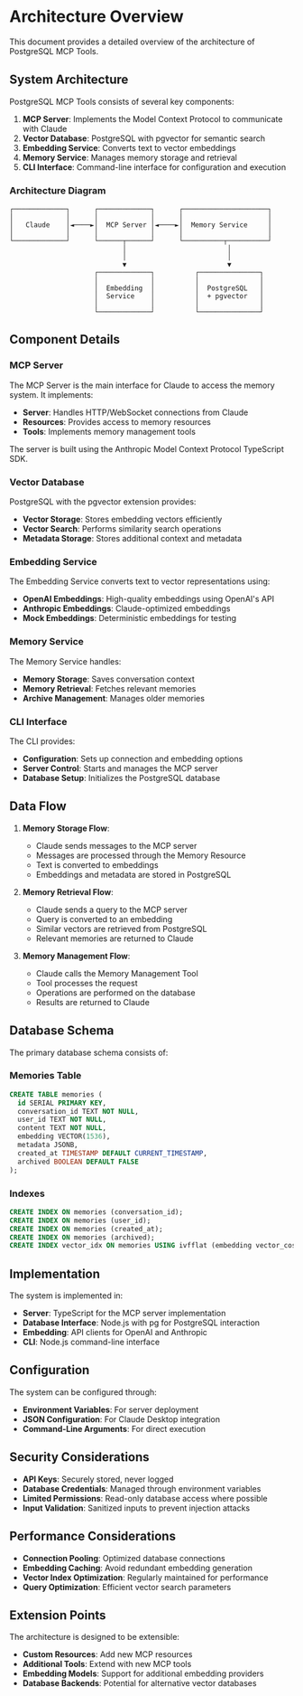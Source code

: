 # Architecture Overview

This document provides a detailed overview of the architecture of PostgreSQL MCP Tools.

## System Architecture

PostgreSQL MCP Tools consists of several key components:

1. **MCP Server**: Implements the Model Context Protocol to communicate with Claude
2. **Vector Database**: PostgreSQL with pgvector for semantic search
3. **Embedding Service**: Converts text to vector embeddings
4. **Memory Service**: Manages memory storage and retrieval
5. **CLI Interface**: Command-line interface for configuration and execution

### Architecture Diagram

```
┌─────────────┐      ┌─────────────┐      ┌─────────────────────┐
│             │      │             │      │                     │
│   Claude    │◄────►│  MCP Server │◄────►│  Memory Service     │
│             │      │             │      │                     │
└─────────────┘      └──────┬──────┘      └──────────┬──────────┘
                            │                         │
                            │                         │
                            ▼                         ▼
                     ┌─────────────┐          ┌───────────────┐
                     │             │          │               │
                     │  Embedding  │          │  PostgreSQL   │
                     │  Service    │          │  + pgvector   │
                     │             │          │               │
                     └─────────────┘          └───────────────┘
```

## Component Details

### MCP Server

The MCP Server is the main interface for Claude to access the memory system. It implements:

- **Server**: Handles HTTP/WebSocket connections from Claude
- **Resources**: Provides access to memory resources
- **Tools**: Implements memory management tools

The server is built using the Anthropic Model Context Protocol TypeScript SDK.

### Vector Database

PostgreSQL with the pgvector extension provides:

- **Vector Storage**: Stores embedding vectors efficiently
- **Vector Search**: Performs similarity search operations
- **Metadata Storage**: Stores additional context and metadata

### Embedding Service

The Embedding Service converts text to vector representations using:

- **OpenAI Embeddings**: High-quality embeddings using OpenAI's API
- **Anthropic Embeddings**: Claude-optimized embeddings
- **Mock Embeddings**: Deterministic embeddings for testing

### Memory Service

The Memory Service handles:

- **Memory Storage**: Saves conversation context
- **Memory Retrieval**: Fetches relevant memories
- **Archive Management**: Manages older memories

### CLI Interface

The CLI provides:

- **Configuration**: Sets up connection and embedding options
- **Server Control**: Starts and manages the MCP server
- **Database Setup**: Initializes the PostgreSQL database

## Data Flow

1. **Memory Storage Flow**:
   - Claude sends messages to the MCP server
   - Messages are processed through the Memory Resource
   - Text is converted to embeddings
   - Embeddings and metadata are stored in PostgreSQL

2. **Memory Retrieval Flow**:
   - Claude sends a query to the MCP server
   - Query is converted to an embedding
   - Similar vectors are retrieved from PostgreSQL
   - Relevant memories are returned to Claude

3. **Memory Management Flow**:
   - Claude calls the Memory Management Tool
   - Tool processes the request
   - Operations are performed on the database
   - Results are returned to Claude

## Database Schema

The primary database schema consists of:

### Memories Table

```sql
CREATE TABLE memories (
  id SERIAL PRIMARY KEY,
  conversation_id TEXT NOT NULL,
  user_id TEXT NOT NULL,
  content TEXT NOT NULL,
  embedding VECTOR(1536),
  metadata JSONB,
  created_at TIMESTAMP DEFAULT CURRENT_TIMESTAMP,
  archived BOOLEAN DEFAULT FALSE
);
```

### Indexes

```sql
CREATE INDEX ON memories (conversation_id);
CREATE INDEX ON memories (user_id);
CREATE INDEX ON memories (created_at);
CREATE INDEX ON memories (archived);
CREATE INDEX vector_idx ON memories USING ivfflat (embedding vector_cosine_ops);
```

## Implementation

The system is implemented in:

- **Server**: TypeScript for the MCP server implementation
- **Database Interface**: Node.js with pg for PostgreSQL interaction
- **Embedding**: API clients for OpenAI and Anthropic
- **CLI**: Node.js command-line interface

## Configuration

The system can be configured through:

- **Environment Variables**: For server deployment
- **JSON Configuration**: For Claude Desktop integration
- **Command-Line Arguments**: For direct execution

## Security Considerations

- **API Keys**: Securely stored, never logged
- **Database Credentials**: Managed through environment variables
- **Limited Permissions**: Read-only database access where possible
- **Input Validation**: Sanitized inputs to prevent injection attacks

## Performance Considerations

- **Connection Pooling**: Optimized database connections
- **Embedding Caching**: Avoid redundant embedding generation
- **Vector Index Optimization**: Regularly maintained for performance
- **Query Optimization**: Efficient vector search parameters

## Extension Points

The architecture is designed to be extensible:

- **Custom Resources**: Add new MCP resources
- **Additional Tools**: Extend with new MCP tools
- **Embedding Models**: Support for additional embedding providers
- **Database Backends**: Potential for alternative vector databases
